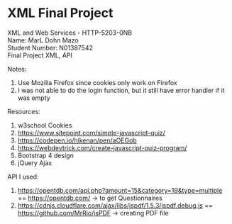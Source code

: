 # XML Final Project

XML and Web Services - HTTP-5203-0NB  
Name: MarL Dohn Mazo  
Student Number: N01387542  
Final Project XML, API  



Notes: 
1. Use Mozilla Firefox since cookies only work on Firefox
2. I was not able to do the login function, but it still have error handler if it was empty

Resources:
1. w3school Cookies
2. https://www.sitepoint.com/simple-javascript-quiz/
3. https://codepen.io/hikenan/pen/aOEGob
4. https://webdevtrick.com/create-javascript-quiz-program/
5. Bootstrap 4 design
6. jQuery Ajax


API I used:
1. https://opentdb.com/api.php?amount=15&category=19&type=multiple == https://opentdb.com/ -> to get Questionnaires
2. https://cdnjs.cloudflare.com/ajax/libs/jspdf/1.5.3/jspdf.debug.js == https://github.com/MrRio/jsPDF -> creating PDF file
